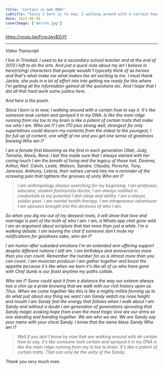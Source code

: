 ```yaml
---
title: 'Certain in meh DNA!'
subtitle: "Since I born is to now, I walking around with a certain how to say it... It's like someone took certain and sprayed it in my DNA."
date: 2021-06-30
coverImage: ['derron.jpg']
---
```


https://youtu.be/FcmJwyBZrIY

----------

<i>Video Transcript<i>

I live in Trinidad. I used to be a secondary school teacher and at the end of 2013 I left to do the arts. And just a quick note about my art I believe in hero(rizing) characters that people wouldn't typically think of as heroes and that's what  make me what makes the art exciting to me. I must thank Jackie, she puts in a lot of effort into into getting me ready for this where I'm getting all the information gained all the questions etc. And I hope that I did all that hard work some justice here.

And here is the poem.

Since I born is to now, I walking around with a certain how to say it. It's like someone took certain and sprayed it in my DNA. Is like the main ridge running from my toe to my brain is like a patent of certain traits that make me who I am. Who am I? I am 170 plus strong well, strongest for only superlatives could discern my contents from the oldest to the youngest, I for full up of content, one whiff of me and you get one sense of greatness brewing Who am I?

I am a female first blooming as the first in each generation Ollah, Judy, Tanisha, Alexis, Rena. I bet this made sure that I always started with her caring touch I am the breath of living and the legacy of those lost. Deanna, Arthur, Neil. Calvin, Leslie, Watson, Sandra. Claudia, Porsche, Tony, Janessa. Anthony, Leticia, their names carved into me a reminder of the screwing pain that tightens the grooves of unity Who am I?

 > I am anthropology always searching for my beginning. I am professor, educator, student fashionista doctor, I am always instilled in credentials to my potential I doh sleep and ability. I am a lawyer, soldier poet. I am mental health therapy. I am intrapreneur adventurer I am spouses brought into the dentures of who I am.

  So when you dig me out of my deepest roots, it will show that love and marriage is part of the truth of who I am. I am, a Whats app chat gone wild. I am an argument about scripture that last more than just a while. I'm a walking debate. I am leaving the chat if someone don't mute my notifications for goodness sake, who am I?

  I am humor after subsided emotions I'm an extended arm offering support despite different notions I still am. I am birthdays and anniversaries more than you can count. Remember the number for us is almost more than you can count. I am musician producer I am gather together and boost the appetite because it's like when we born it's like all of us who have gone with Chef dumb is our feast anytime my paths collide.

   Who am I? Some could spot it from a distance the way our esteem always has a chin up a pride knowing that we walk with our rich history upon us. Thus. When we come together like this is like a mighty militia forming up to do what just about any thing we want I am Sandy watch my nose height and mouth I am Sandy feel the energy that follows when I walk about I am Sandy and without a doubt I am generation of generations sprouting that Sandy magic evoking hope from even the most tragic love are  our arms so one standing and banding together. We are who we are. We are Sandy say your name with your chest Sandy. I know that the name bless Sandy Who am I?

> Well if you don't know by now that are walking around with ah certain how to say, it's like someone took certain and sprayed it in my DNA is like the main ridge running from my to toe to brain. It's like a patent of certain traits. That can only be the unity of the Sandy.

Thank you very much man.
